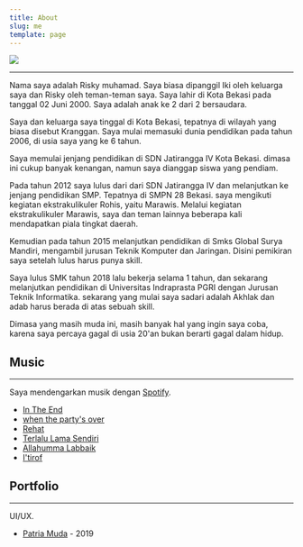 ```yaml
---
title: About
slug: me
template: page
---
```


![](../images/coloricon.png)

------------
Nama saya adalah Risky muhamad. Saya biasa dipanggil Iki oleh keluarga saya dan Risky oleh teman-teman saya. Saya lahir di Kota Bekasi pada tanggal 02 Juni 2000. Saya adalah anak ke 2 dari 2 bersaudara.

Saya dan keluarga saya tinggal di Kota Bekasi, tepatnya di wilayah yang biasa disebut Kranggan. Saya mulai memasuki dunia pendidikan pada tahun 2006, di usia saya yang ke 6 tahun.

Saya memulai jenjang pendidikan di SDN Jatirangga IV Kota Bekasi. dimasa ini cukup banyak kenangan, namun saya dianggap siswa yang pendiam.

Pada tahun 2012 saya lulus dari dari SDN Jatirangga IV dan melanjutkan ke jenjang pendidikan SMP. Tepatnya di SMPN 28 Bekasi. saya mengikuti kegiatan ekstrakulikuler Rohis, yaitu Marawis. Melalui kegiatan ekstrakulikuler Marawis, saya dan teman lainnya beberapa kali mendapatkan piala tingkat daerah.

Kemudian pada tahun 2015 melanjutkan pendidikan di Smks Global Surya Mandiri, mengambil jurusan Teknik Komputer dan Jaringan. Disini pemikiran saya setelah lulus harus punya skill.

Saya lulus SMK tahun 2018 lalu bekerja selama 1 tahun, dan sekarang melanjutkan pendidikan di Universitas Indraprasta PGRI dengan Jurusan Teknik Informatika. sekarang yang mulai saya sadari adalah Akhlak dan adab harus berada di atas sebuah skill. 

Dimasa yang masih muda ini, masih banyak hal yang ingin saya coba, karena saya percaya gagal di usia 20'an bukan berarti gagal dalam hidup.

## Music
------------

Saya mendengarkan musik dengan [Spotify](http://spotify.com/).

- [In The End](https://open.spotify.com/track/5rAUZy2eDdegBxUVYxePK2?si=gCZq6lNwSzKVtREpvE7wVA)
- [when the party's over](https://open.spotify.com/track/43zdsphuZLzwA9k4DJhU0I?si=76sUcMXwS06-7TE5q8Tn5A)
- [Rehat](https://open.spotify.com/track/1BzMyhmPzYnGWK6RBF5TTj?si=T_6cDD5_THasjII7wobbcg)
- [Terlalu Lama Sendiri](https://open.spotify.com/track/1oKJJOjLULChjf4BM3qEJO?si=9Ke4r2f4STaIOumZzp0d6g)
- [Allahumma Labbaik](https://open.spotify.com/track/2bCGtnVjqgBhI3rhIKt0ZZ?si=DjxJsnrPQ6aIyk4B340FjQ)
- [I'tirof](https://open.spotify.com/track/4Iob5Ak5VKsNj98kGaBiN8?si=wBCRGCqUQ8i6_KY5NgAHbA)

## Portfolio
------------
UI/UX.


- [Patria Muda](https://play.google.com/store/apps/details?id=com.patriot.analitik) - 2019


